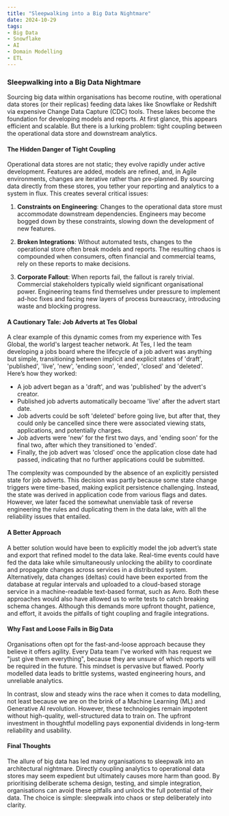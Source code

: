 ```yaml
---
title: "Sleepwalking into a Big Data Nightmare"
date: 2024-10-29
tags:
- Big Data
- Snowflake
- AI
- Domain Modelling
- ETL
---
```


### Sleepwalking into a Big Data Nightmare

Sourcing big data within organisations has become routine, with operational data stores (or their replicas) feeding data lakes like Snowflake or Redshift via expensive Change Data Capture (CDC) tools. These lakes become the foundation for developing models and reports. At first glance, this appears efficient and scalable. But there is a lurking problem: tight coupling between the operational data store and downstream analytics.

#### The Hidden Danger of Tight Coupling

Operational data stores are not static; they evolve rapidly under active development. Features are added, models are refined, and, in Agile environments, changes are iterative rather than pre-planned. By sourcing data directly from these stores, you tether your reporting and analytics to a system in flux. This creates several critical issues:

1. **Constraints on Engineering**: Changes to the operational data store must accommodate downstream dependencies. Engineers may become bogged down by these constraints, slowing down the development of new features.

2. **Broken Integrations**: Without automated tests, changes to the operational store often break models and reports. The resulting chaos is compounded when consumers, often financial and commercial teams, rely on these reports to make decisions.

3. **Corporate Fallout**: When reports fail, the fallout is rarely trivial. Commercial stakeholders typically wield significant organisational power. Engineering teams find themselves under pressure to implement ad-hoc fixes and facing new layers of process bureaucracy, introducing waste and blocking progress.

#### A Cautionary Tale: Job Adverts at Tes Global

A clear example of this dynamic comes from my experience with Tes Global, the world's largest teacher network. At Tes, I led the team developing a jobs board where the lifecycle of a job advert was anything but simple, transitioning between implicit and explicit states of 'draft', 'published', 'live', 'new', 'ending soon', 'ended', 'closed' and 'deleted'. Here’s how they worked:

- A job advert began as a 'draft', and was 'published' by the advert's creator.
- Published job adverts automatically becoame 'live' after the advert start date.
- Job adverts could be soft 'deleted' before going live, but after that, they could only be cancelled since there were associated viewing stats, applications, and potentially charges.
- Job adverts were 'new' for the first two days, and 'ending soon' for the final two, after which they transitioned to 'ended'.
- Finally, the job advert was 'closed' once the application close date had passed, indicating that no further applications could be submitted.

The complexity was compounded by the absence of an explicitly persisted state for job adverts. This decision was partly because some state change triggers were time-based, making explicit persistence challenging. Instead, the state was derived in application code from various flags and dates. However, we later faced the somewhat unenviable task of reverse engineering the rules and duplicating them in the data lake, with all the reliability issues that entailed.

#### A Better Approach

A better solution would have been to explicitly model the job advert’s state and export that refined model to the data lake. Real-time events could have fed the data lake while simultaneously unlocking the ability to coordinate and propagate changes across services in a distributed system. Alternatively, data changes (deltas) could have been exported from the database at regular intervals and uploaded to a cloud-based storage service in a machine-readable text-based format, such as Avro. Both these approaches would also have allowed us to write tests to catch breaking schema changes. Although this demands more upfront thought, patience, and effort, it avoids the pitfalls of tight coupling and fragile integrations.

#### Why Fast and Loose Fails in Big Data

Organisations often opt for the fast-and-loose approach because they believe it offers agility. Every Data team I've worked with has request we "just give them everything", because they are unsure of which reports will be required in the future. This mindset is pervasive but flawed. Poorly modelled data leads to brittle systems, wasted engineering hours, and unreliable analytics.

In contrast, slow and steady wins the race when it comes to data modelling, not least because we are on the brink of a Machine Learning (ML) and Generative AI revolution. However, these technologies remain impotent without high-quality, well-structured data to train on. The upfront investment in thoughtful modelling pays exponential dividends in long-term reliability and usability.

#### Final Thoughts

The allure of big data has led many organisations to sleepwalk into an architectural nightmare. Directly coupling analytics to operational data stores may seem expedient but ultimately causes more harm than good. By prioritising deliberate schema design, testing, and simple integration, organisations can avoid these pitfalls and unlock the full potential of their data. The choice is simple: sleepwalk into chaos or step deliberately into clarity.


